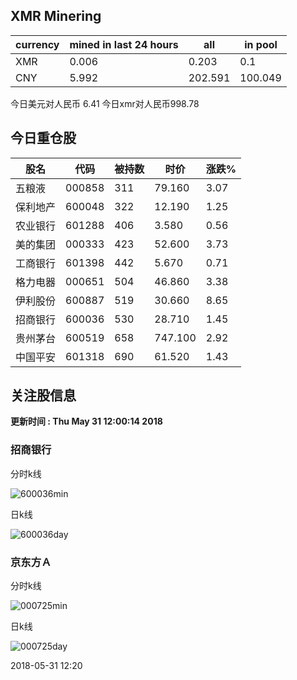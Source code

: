 ## XMR Minering

|currency|mined in last 24 hours|all|in pool|
|---|---|---|---|
|XMR|0.006|0.203|0.1|
|CNY|5.992|202.591|100.049|

今日美元对人民币 6.41	今日xmr对人民币998.78


## 今日重仓股 

|股名|代码|被持数|时价|涨跌%|
|---|---|---|---|---|
|五粮液|000858|311|79.160|3.07|
|保利地产|600048|322|12.190|1.25|
|农业银行|601288|406|3.580|0.56|
|美的集团|000333|423|52.600|3.73|
|工商银行|601398|442|5.670|0.71|
|格力电器|000651|504|46.860|3.38|
|伊利股份|600887|519|30.660|8.65|
|招商银行|600036|530|28.710|1.45|
|贵州茅台|600519|658|747.100|2.92|
|中国平安|601318|690|61.520|1.43|

## 关注股信息
**更新时间 : Thu May 31 12:00:14 2018**
### 招商银行 
分时k线

![600036min](http://image.sinajs.cn/newchart/min/n/sh600036.gif)

日k线

![600036day](http://image.sinajs.cn/newchart/daily/n/sh600036.gif)

### 京东方Ａ 
分时k线

![000725min](http://image.sinajs.cn/newchart/min/n/sz000725.gif)

日k线

![000725day](http://image.sinajs.cn/newchart/daily/n/sz000725.gif)

2018-05-31 12:20